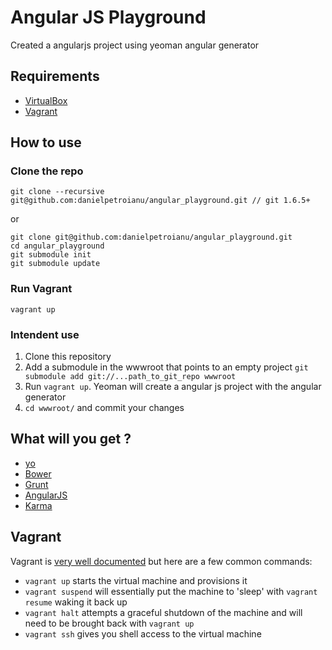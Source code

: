 # Angular JS Playground

Created a angularjs project using yeoman angular generator

## Requirements
* [VirtualBox](https://www.virtualbox.org/)
* [Vagrant](http://www.vagrantup.com/)


## How to use

### Clone the repo

    git clone --recursive git@github.com:danielpetroianu/angular_playground.git // git 1.6.5+

or

    git clone git@github.com:danielpetroianu/angular_playground.git
    cd angular_playground
    git submodule init
    git submodule update

### Run Vagrant

    vagrant up

### Intendent use

1. Clone this repository
2. Add a submodule in the wwwroot that points to an empty project `git submodule add git://...path_to_git_repo wwwroot`
3. Run `vagrant up`. Yeoman will create a angular js project with the angular generator
4. `cd wwwroot/` and commit your changes


## What will you get ?
* [yo](http://yeoman.io/)
* [Bower](http://bower.io/)
* [Grunt](http://gruntjs.com/)
* [AngularJS](http://angularjs.org/)
* [Karma](http://karma-runner.github.io/)


## Vagrant

Vagrant is [very well documented](http://docs.vagrantup.com/v2/) but here are a few common commands:

* `vagrant up` starts the virtual machine and provisions it
* `vagrant suspend` will essentially put the machine to 'sleep' with `vagrant resume` waking it back up
* `vagrant halt` attempts a graceful shutdown of the machine and will need to be brought back with `vagrant up`
* `vagrant ssh` gives you shell access to the virtual machine